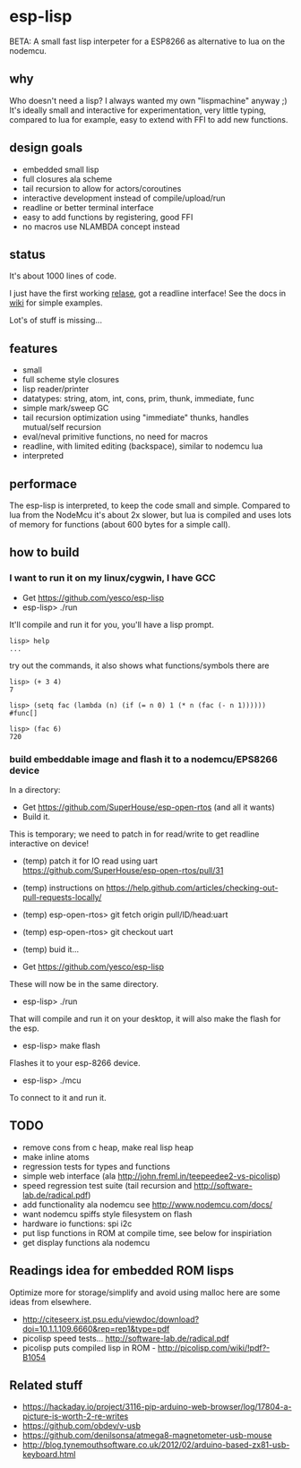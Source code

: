 # esp-lisp
BETA: A small fast lisp interpeter for a ESP8266 as alternative to lua on the nodemcu.

## why

Who doesn't need a lisp? I always wanted my own "lispmachine" anyway ;) It's ideally small and interactive for experimentation, very little typing, compared to lua for example, easy to extend with FFI to add new functions.

## design goals

- embedded small lisp
- full closures ala scheme
- tail recursion to allow for actors/coroutines
- interactive development instead of compile/upload/run
- readline or better terminal interface
- easy to add functions by registering, good FFI
- no macros use NLAMBDA concept instead

## status

It's about 1000 lines of code.

I just have the first  working [relase](https://github.com/yesco/esp-lisp/releases), got a readline interface! See the docs in [wiki](https://github.com/yesco/esp-lisp/wiki) for simple examples.

Lot's of stuff is missing...

## features

- small
- full scheme style closures
- lisp reader/printer
- datatypes: string, atom, int, cons, prim, thunk, immediate, func
- simple mark/sweep GC
- tail recursion optimization using "immediate" thunks, handles mutual/self recursion
- eval/neval primitive functions, no need for macros
- readline, with limited editing (backspace), similar to nodemcu lua
- interpreted

## performace

The esp-lisp is interpreted, to keep the code small and simple. Compared to lua from the NodeMcu it's about 2x slower, but lua is compiled and uses lots of memory for functions (about 600 bytes for a simple call).

## how to build

### I want to run it on my linux/cygwin, I have GCC

- Get https://github.com/yesco/esp-lisp
- esp-lisp> ./run

It'll compile and run it for you, you'll have a lisp prompt.

	lisp> help
	...

try out the commands, it also shows what functions/symbols there are

	lisp> (+ 3 4)
	7

	lisp> (setq fac (lambda (n) (if (= n 0) 1 (* n (fac (- n 1))))))
	#func[]

	lisp> (fac 6)
	720

### build embeddable image and flash it to a nodemcu/EPS8266 device

In a directory:

- Get https://github.com/SuperHouse/esp-open-rtos (and all it wants)
- Build it.

This is temporary; we need to patch in for read/write to get readline interactive on device!

- (temp) patch it for IO read using uart https://github.com/SuperHouse/esp-open-rtos/pull/31
- (temp) instructions on https://help.github.com/articles/checking-out-pull-requests-locally/
- (temp) esp-open-rtos> git fetch origin pull/ID/head:uart
- (temp) esp-open-rtos> git checkout uart
- (temp) buid it...

- Get https://github.com/yesco/esp-lisp

These will now be in the same directory.

- esp-lisp> ./run

That will compile and run it on your desktop, it will also make the flash for the esp.

- esp-lisp> make flash

Flashes it to your esp-8266 device.

- esp-lisp> ./mcu

To connect to it and run it.

## TODO

- remove cons from c heap, make real lisp heap
- make inline atoms
- regression tests for types and functions
- simple web interface (ala http://john.freml.in/teepeedee2-vs-picolisp)
- speed regression test suite (tail recursion and http://software-lab.de/radical.pdf)
- add functionality ala nodemcu see http://www.nodemcu.com/docs/
- want nodemcu spiffs style filesystem on flash
- hardware io functions: spi i2c
- put lisp functions in ROM at compile time, see below for inspiriation
- get display functions ala nodemcu

## Readings idea for embedded ROM lisps

Optimize more for storage/simplify and avoid using malloc here are some ideas from elsewhere.

- http://citeseerx.ist.psu.edu/viewdoc/download?doi=10.1.1.109.6660&rep=rep1&type=pdf
- picolisp speed tests... http://software-lab.de/radical.pdf
- picolisp puts compiled lisp in ROM - http://picolisp.com/wiki/!pdf?-B1054

## Related stuff

- https://hackaday.io/project/3116-pip-arduino-web-browser/log/17804-a-picture-is-worth-2-re-writes
- https://github.com/obdev/v-usb
- https://github.com/denilsonsa/atmega8-magnetometer-usb-mouse
- http://blog.tynemouthsoftware.co.uk/2012/02/arduino-based-zx81-usb-keyboard.html

